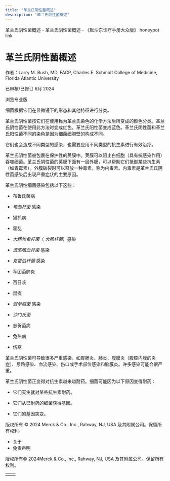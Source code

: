 ```yaml
---
title: "革兰氏阴性菌概述"
description: "革兰氏阴性菌概述"
---
```


﻿革兰氏阴性菌概述 \- 革兰氏阴性菌概述 \- 《默沙东诊疗手册大众版》 honeypot link

# 革兰氏阴性菌概述

作者：Larry M. Bush, MD, FACP, Charles E. Schmidt College of Medicine, Florida Atlantic
University

已审核/已修订 6月 2024

浏览专业版

细菌根据它们在显微镜下的形态和其他特征进行分类。

革兰氏阴性菌按它们在使用称为革兰氏染色的化学方法后所变成的颜色分类。革兰氏阴性菌在使用此方法时变成红色。革兰氏阳性菌变成蓝色。革兰氏阴性菌和革兰氏阳性菌不同的染色是因为细菌细胞壁的构成不同。

它们也会造成不同类型的感染，也需要应用不同类型的抗生素进行有效治疗。

革兰氏阴性菌被包裹在保护性的荚膜中。荚膜可以阻止白细胞（具有抗感染作用）吞噬细菌。革兰氏阴性菌的荚膜下面有一层外膜，可以帮助它们抵御某些抗生素（如青霉素）。外膜破裂时可以释放一种毒素，称为内毒素。内毒素是革兰氏氏阴性菌感染后出现严重症状的主要原因。

革兰氏阴性细菌感染包括以下这些：

- 布鲁氏菌病

- _弯曲杆菌_ 感染

- 猫抓病

- 霍乱

- _大肠埃希杆菌_（ _大肠杆菌_）感染

- _流感嗜血杆菌_ 感染

- _克雷伯杆菌_ 感染

- 军团菌肺炎

- 百日咳

- 鼠疫

- _假单胞菌_ 感染

- _沙门氏菌_

- 志贺菌病

- 兔热病

- 伤寒


革兰氏阴性菌可导致很多严重感染，如胃肠炎、肺炎、腹膜炎（腹腔内膜的炎症）、尿路感染、血流感染、伤口或手术部位感染和脑膜炎。许多感染可能会很严重。

革兰氏阴性菌正变得对抗生素越来越耐药。细菌可能因为以下原因变得耐药：

- 它们天生就对某些抗生素耐药。

- 它们从已耐药的细菌获得基因。

- 它们的基因突变。




版权所有 © 2024
Merck & Co., Inc., Rahway, NJ, USA 及其附属公司。保留所有权利。

- 关于
- 免责声明

版权所有© 2024Merck & Co., Inc., Rahway, NJ, USA 及其附属公司。保留所有权利。

|     |     |
| --- | --- |
|  |  |